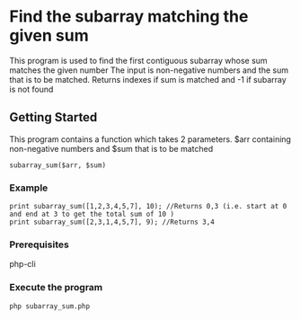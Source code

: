 # Find the subarray matching the given sum

This program is used to find the first contiguous subarray whose sum matches the given number
The input is non-negative numbers and the sum that is to be matched. Returns indexes if sum is 
matched and -1 if subarray is not found

## Getting Started

This program contains a function which takes 2 parameters. $arr containing non-negative numbers and $sum 
that is to be matched

```
subarray_sum($arr, $sum)
```

### Example

```
print subarray_sum([1,2,3,4,5,7], 10); //Returns 0,3 (i.e. start at 0 and end at 3 to get the total sum of 10 )
print subarray_sum([2,3,1,4,5,7], 9); //Returns 3,4
```

### Prerequisites

php-cli

### Execute the program
```
php subarray_sum.php
```
